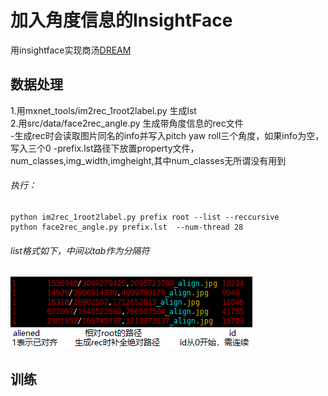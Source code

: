 
# 加入角度信息的InsightFace

用insightface实现商汤[DREAM](https://github.com/penincillin/DREAM/)  

## 数据处理  
1.用mxnet_tools/im2rec_1root2label.py 生成lst  
2.用src/data/face2rec_angle.py 生成带角度信息的rec文件  
-生成rec时会读取图片同名的info并写入pitch yaw roll三个角度，如果info为空，写入三个0
-prefix.lst路径下放置property文件，num_classes,img_width,imgheight,其中num_classes无所谓没有用到
###### 执行：
    python im2rec_1root2label.py prefix root --list --reccursive
    python face2rec_angle.py prefix.lst  --num-thread 28
###### list格式如下，中间以tab作为分隔符  
![](deploy/lst格式.png)  

## 训练  
